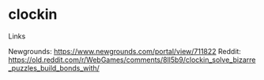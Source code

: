 # clockin

Links

Newgrounds: https://www.newgrounds.com/portal/view/711822
Reddit: https://old.reddit.com/r/WebGames/comments/8ll5b9/clockin_solve_bizarre_puzzles_build_bonds_with/
